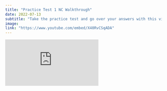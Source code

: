```yaml
---
title: "Practice Test 1 NC Walkthrough"
date: 2022-07-13
subtitle: "Take the practice test and go over your answers with this video."
image: 
link: "https://www.youtube.com/embed/X40RvCSqADA"
---
```


<p><iframe src="https://www.youtube.com/embed/X40RvCSqADA" loading="lazy" frameborder="0" allowfullscreen></iframe></p>

